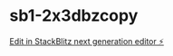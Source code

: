 # sb1-2x3dbzcopy

[Edit in StackBlitz next generation editor ⚡️](https://stackblitz.com/~/github.com/Coolyute/sb1-2x3dbzcopy)